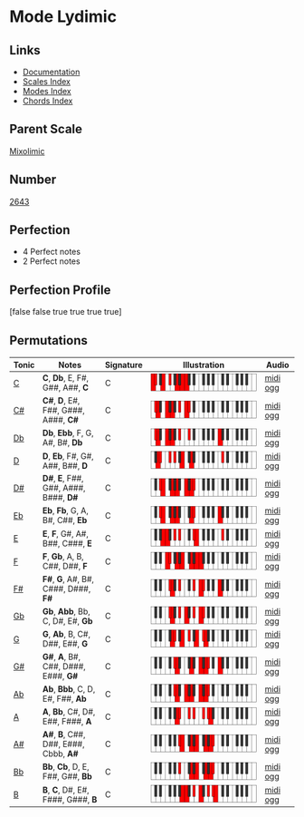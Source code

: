 # Mode Lydimic

## Links

- [Documentation](index.md)
- [Scales Index](Scales.md)
- [Modes Index](Modes.md)
- [Chords Index](Chords.md)

## Parent Scale

[Mixolimic](ScaleMixolimic.md)

## Number

[2643](https://ianring.com/musictheory/scales/2643)

## Perfection

- 4 Perfect notes
- 2 Perfect notes

## Perfection Profile

[false false true true true true]

## Permutations

| Tonic | Notes | Signature | Illustration | Audio |
|-------|-------|-----------|--------------|-------|
| [C](ModeCNaturalLydimic.md) | **C**, **Db**, E, F#, G##, A##, **C** | C | ![CNaturalLydimic](ModeCNaturalLydimic.png) | [midi](ModeCNaturalLydimic.mid) [ogg](ModeCNaturalLydimic.ogg) |
| [C#](ModeCSharpLydimic.md) | **C#**, **D**, E#, F##, G###, A###, **C#** | C | ![CSharpLydimic](ModeCSharpLydimic.png) | [midi](ModeCSharpLydimic.mid) [ogg](ModeCSharpLydimic.ogg) |
| [Db](ModeDFlatLydimic.md) | **Db**, **Ebb**, F, G, A#, B#, **Db** | C | ![DFlatLydimic](ModeDFlatLydimic.png) | [midi](ModeDFlatLydimic.mid) [ogg](ModeDFlatLydimic.ogg) |
| [D](ModeDNaturalLydimic.md) | **D**, **Eb**, F#, G#, A##, B##, **D** | C | ![DNaturalLydimic](ModeDNaturalLydimic.png) | [midi](ModeDNaturalLydimic.mid) [ogg](ModeDNaturalLydimic.ogg) |
| [D#](ModeDSharpLydimic.md) | **D#**, **E**, F##, G##, A###, B###, **D#** | C | ![DSharpLydimic](ModeDSharpLydimic.png) | [midi](ModeDSharpLydimic.mid) [ogg](ModeDSharpLydimic.ogg) |
| [Eb](ModeEFlatLydimic.md) | **Eb**, **Fb**, G, A, B#, C##, **Eb** | C | ![EFlatLydimic](ModeEFlatLydimic.png) | [midi](ModeEFlatLydimic.mid) [ogg](ModeEFlatLydimic.ogg) |
| [E](ModeENaturalLydimic.md) | **E**, **F**, G#, A#, B##, C###, **E** | C | ![ENaturalLydimic](ModeENaturalLydimic.png) | [midi](ModeENaturalLydimic.mid) [ogg](ModeENaturalLydimic.ogg) |
| [F](ModeFNaturalLydimic.md) | **F**, **Gb**, A, B, C##, D##, **F** | C | ![FNaturalLydimic](ModeFNaturalLydimic.png) | [midi](ModeFNaturalLydimic.mid) [ogg](ModeFNaturalLydimic.ogg) |
| [F#](ModeFSharpLydimic.md) | **F#**, **G**, A#, B#, C###, D###, **F#** | C | ![FSharpLydimic](ModeFSharpLydimic.png) | [midi](ModeFSharpLydimic.mid) [ogg](ModeFSharpLydimic.ogg) |
| [Gb](ModeGFlatLydimic.md) | **Gb**, **Abb**, Bb, C, D#, E#, **Gb** | C | ![GFlatLydimic](ModeGFlatLydimic.png) | [midi](ModeGFlatLydimic.mid) [ogg](ModeGFlatLydimic.ogg) |
| [G](ModeGNaturalLydimic.md) | **G**, **Ab**, B, C#, D##, E##, **G** | C | ![GNaturalLydimic](ModeGNaturalLydimic.png) | [midi](ModeGNaturalLydimic.mid) [ogg](ModeGNaturalLydimic.ogg) |
| [G#](ModeGSharpLydimic.md) | **G#**, **A**, B#, C##, D###, E###, **G#** | C | ![GSharpLydimic](ModeGSharpLydimic.png) | [midi](ModeGSharpLydimic.mid) [ogg](ModeGSharpLydimic.ogg) |
| [Ab](ModeAFlatLydimic.md) | **Ab**, **Bbb**, C, D, E#, F##, **Ab** | C | ![AFlatLydimic](ModeAFlatLydimic.png) | [midi](ModeAFlatLydimic.mid) [ogg](ModeAFlatLydimic.ogg) |
| [A](ModeANaturalLydimic.md) | **A**, **Bb**, C#, D#, E##, F###, **A** | C | ![ANaturalLydimic](ModeANaturalLydimic.png) | [midi](ModeANaturalLydimic.mid) [ogg](ModeANaturalLydimic.ogg) |
| [A#](ModeASharpLydimic.md) | **A#**, **B**, C##, D##, E###, Cbbb, **A#** | C | ![ASharpLydimic](ModeASharpLydimic.png) | [midi](ModeASharpLydimic.mid) [ogg](ModeASharpLydimic.ogg) |
| [Bb](ModeBFlatLydimic.md) | **Bb**, **Cb**, D, E, F##, G##, **Bb** | C | ![BFlatLydimic](ModeBFlatLydimic.png) | [midi](ModeBFlatLydimic.mid) [ogg](ModeBFlatLydimic.ogg) |
| [B](ModeBNaturalLydimic.md) | **B**, **C**, D#, E#, F###, G###, **B** | C | ![BNaturalLydimic](ModeBNaturalLydimic.png) | [midi](ModeBNaturalLydimic.mid) [ogg](ModeBNaturalLydimic.ogg) |
